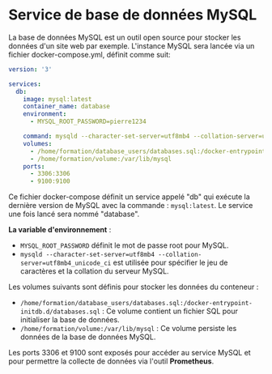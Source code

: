# Service de base de données MySQL

La base de données MySQL est un outil open source pour stocker les données d'un site web par exemple. L'instance MySQL sera lancée via un fichier docker-compose.yml, définit comme suit:

```yml
version: '3'

services:
  db:
    image: mysql:latest
    container_name: database
    environment:
      - MYSQL_ROOT_PASSWORD=pierre1234

    command: mysqld --character-set-server=utf8mb4 --collation-server=utf8mb4_unicode_ci
    volumes:
      - /home/formation/database_users/databases.sql:/docker-entrypoint-initdb.d/databases.sql
      - /home/formation/volume:/var/lib/mysql
    ports:
      - 3306:3306
      - 9100:9100

```

Ce fichier docker-compose définit un service appelé "db" qui exécute la dernière version de MySQL avec la commande : ```mysql:latest```. Le service une fois lancé sera nommé "database".

**La variable d'environnement** :

- ```MYSQL_ROOT_PASSWORD``` définit le mot de passe root pour MySQL.
- ```mysqld --character-set-server=utf8mb4 --collation-server=utf8mb4_unicode_ci``` est utilisée pour spécifier le jeu de caractères et la collation du serveur MySQL.

Les volumes suivants sont définis pour stocker les données du conteneur :

- ```/home/formation/database_users/databases.sql:/docker-entrypoint-initdb.d/databases.sql``` : Ce volume contient un fichier SQL pour initialiser la base de données.
- ```/home/formation/volume:/var/lib/mysql``` : Ce volume persiste les données de la base de données MySQL.
  
Les ports 3306 et 9100 sont exposés pour accéder au service MySQL et pour permettre la collecte de données via l'outil **Prometheus**.
